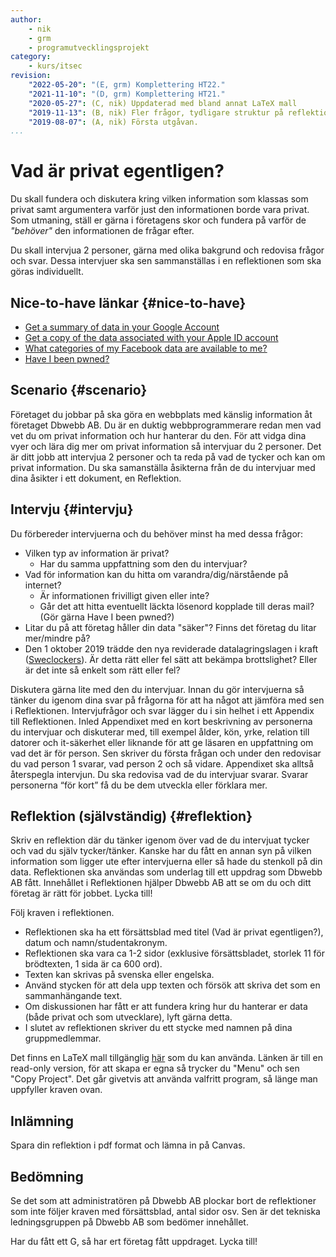 ```yaml
---
author:
    - nik
    - grm
    - programutvecklingsprojekt
category:
    - kurs/itsec
revision:
    "2022-05-20": "(E, grm) Komplettering HT22."
    "2021-11-10": "(D, grm) Komplettering HT21."
    "2020-05-27": (C, nik) Uppdaterad med bland annat LaTeX mall
    "2019-11-13": (B, nik) Fler frågor, tydligare struktur på reflektion.
    "2019-08-07": (A, nik) Första utgåvan.
...
```

Vad är privat egentligen?
===================================

Du skall fundera och diskutera kring vilken information som klassas som privat samt argumentera varför just den informationen borde vara privat. Som utmaning, ställ er gärna i företagens skor och fundera på varför de *"behöver"* den informationen de frågar efter.

Du skall intervjua 2 personer, gärna med olika bakgrund och redovisa frågor och svar. Dessa intervjuer ska sen sammanställas i en reflektionen som ska göras individuellt.

Nice-to-have länkar {#nice-to-have}
-----------------------

* [Get a summary of data in your Google Account](https://support.google.com/accounts/answer/162744)
* [Get a copy of the data associated with your Apple ID account](https://support.apple.com/en-us/HT208502)
* [What categories of my Facebook data are available to me?](https://www.facebook.com/help/930396167085762)
* [Have I been pwned?](https://haveibeenpwned.com/)


Scenario {#scenario}
-----------------------

Företaget du jobbar på ska göra en webbplats med känslig information åt företaget Dbwebb AB. Du är en duktig webbprogrammerare redan men vad vet du om privat information och hur hanterar du den. För att vidga dina vyer och lära dig mer om privat information så intervjuar du 2 personer. Det är ditt jobb att intervjua 2 personer och ta reda på vad de tycker och kan om privat information. Du ska samanställa åsikterna från de du intervjuar med dina åsikter i ett dokument, en Reflektion. 


Intervju {#intervju}
-----------------------

Du förbereder intervjuerna och du behöver minst ha med dessa frågor:

* Vilken typ av information är privat?
    * Har du samma uppfattning som den du intervjuar?
* Vad för information kan du hitta om varandra/dig/närstående på internet?
    * Är informationen frivilligt given eller inte?
    * Går det att hitta eventuellt läckta lösenord kopplade till deras mail? (Gör gärna Have I been pwned?)
* Litar du på att företag håller din data "säker"? Finns det företag du litar mer/mindre på?
* Den 1 oktober 2019 trädde den nya reviderade datalagringslagen i kraft ([Sweclockers](https://www.sweclockers.com/nyhet/28415-regeringen-presenterar-forsta-steg-mot-utokad-dataavlasning)). Är detta rätt eller fel sätt att bekämpa brottslighet? Eller är det inte så enkelt som rätt eller fel?

Diskutera gärna lite med den du intervjuar. Innan du gör intervjuerna så tänker du igenom dina svar på frågorna för att ha något att jämföra med sen i Reflektionen. Intervjufrågor och svar lägger du i sin helhet i ett Appendix till Reflektionen.
Inled Appendixet med en kort beskrivning av personerna du intervjuar och diskuterar med, till exempel ålder, kön, yrke, relation till datorer och it-säkerhet eller liknande för att ge läsaren en uppfattning om vad det är för person. Sen skriver du första frågan och under den redovisar du vad person 1 svarar, vad person 2 och så vidare. Appendixet ska alltså återspegla intervjun. Du ska redovisa vad de du intervjuar svarar. Svarar personerna “för kort” få du be dem utveckla eller förklara mer.


Reflektion (självständig) {#reflektion}
-----------------------

Skriv en reflektion där du tänker igenom över vad de du intervjuat tycker och vad du själv tycker/tänker. Kanske har du fått en annan syn på vilken information som ligger ute efter intervjuerna eller så hade du stenkoll på din data. Reflektionen ska användas som underlag till ett uppdrag som Dbwebb AB fått. Innehållet i Reflektionen hjälper Dbwebb AB att se om du och ditt företag är rätt för jobbet. Lycka till! 

Följ kraven i reflektionen.

- Reflektionen ska ha ett försättsblad med titel (Vad är privat egentligen?), datum och namn/studentakronym.
- Reflektionen ska vara ca 1-2 sidor (exklusive försättsbladet, storlek 11 för brödtexten, 1 sida är ca 600 ord).
- Texten kan skrivas på svenska eller engelska.
- Använd stycken för att dela upp texten och försök att skriva det som en sammanhängande text.
- Om diskussionen har fått er att fundera kring hur du hanterar er data (både privat och som utvecklare), lyft gärna detta.
- I slutet av reflektionen skriver du ett stycke med namnen på dina gruppmedlemmar.

Det finns en LaTeX mall tillgänglig [här](https://www.overleaf.com/read/qfdtffsgbspf) som du kan använda. Länken är till en read-only version, för att skapa er egna så trycker du "Menu" och sen "Copy Project". Det går givetvis att använda valfritt program, så länge man uppfyller kraven ovan.


<!-- Publicera {#publicera}
-----------------------

Spara din reflektion som `me/kmom02/reflektion.pdf` och kör på!

```bash
# Flytta till kurskatalogen
$ dbwebb publish kmom02
```-->

Inlämning
-----------------------

Spara din reflektion i pdf format och lämna in på Canvas.


Bedömning
-----------------------

Se det som att administratören på Dbwebb AB plockar bort de reflektioner som inte följer kraven med försättsblad, antal sidor osv. Sen är det tekniska ledningsgruppen på Dbwebb AB som bedömer innehållet.

Har du fått ett G, så har ert företag fått uppdraget. Lycka till!
